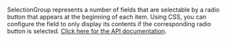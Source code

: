 SelectionGroup represents a number of fields that are selectable by a radio button that appears at  the beginning of each item.  Using CSS, you can configure the field to only display its contents if  the corresponding radio button is selected.
[Click here for the API documentation](http://api.silverstripe.org/trunk/sapphire/SelectionGroup.html).
